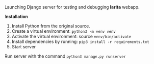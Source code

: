 Launching Django server for testing and debugging **larita** webapp.

**Installation**

1. Install Python from the original source.
2. Create a virtual environment: `python3 -m venv venv`
3. Activate the virtual environment: source `venv/bin/activate`
4. Install dependencies by running: `pip3 install -r requirements.txt`
5. Start server

Run server with the command `python3 manage.py runserver`

